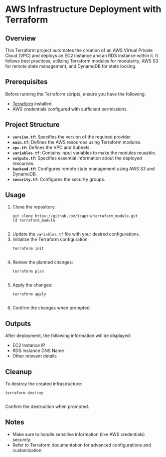 <!DOCTYPE html>
<html>

<body>
<h1>AWS Infrastructure Deployment with Terraform</h1>

<h2>Overview</h2>

<p>This Terraform project automates the creation of an AWS Virtual Private Cloud (VPC) and deploys an EC2 instance and an RDS instance within it. It follows best practices, utilizing Terraform modules for modularity, AWS S3 for remote state management, and DynamoDB for state locking.</p>

<h2>Prerequisites</h2>

<p>Before running the Terraform scripts, ensure you have the following:</p>
    <ul>
        <li><a href="https://www.terraform.io/downloads.html">Terraform</a> installed.</li>
        <li>AWS credentials configured with sufficient permissions.</li>
    </ul>

<h2>Project Structure</h2>

 <ul>
        <li><strong><code>version.tf</code>:</strong> Specifies the version of the required provider</li>
        <li><strong><code>main.tf</code>:</strong> Defines the AWS resources using Terraform modules.</li>
        <li><strong><code>vpc.tf</code>:</strong> Defines the VPC and Subnets</li>
        <li><strong><code>variables.tf</code>:</strong> Contains input variables to make the modules reusable.</li>
        <li><strong><code>outputs.tf</code>:</strong> Specifies essential information about the deployed resources.</li>
        <li><strong><code>backend.tf</code>:</strong> Configures remote state management using AWS S3 and DynamoDB.</li>
        <li><strong><code>security.tf</code>:</strong> Configures the security groups.</li>

</ul>

<h2>Usage</h2>

<ol>
        <li>Clone the repository:
            <pre><code>git clone https://github.com/Ycaptn/terraform_module.git
cd terraform_module
            </code></pre>
        </li>
        <li>Update the <code>variables.tf</code> file with your desired configurations.</li>
        <li>Initialize the Terraform configuration:
            <pre><code>terraform init
            </code></pre>
        </li>
        <li>Review the planned changes:
            <pre><code>terraform plan
            </code></pre>
        </li>
        <li>Apply the changes:
            <pre><code>terraform apply
            </code></pre>
        </li>
        <li>Confirm the changes when prompted.</li>
    </ol>

<h2>Outputs</h2>

<p>After deployment, the following information will be displayed:</p>
    <ul>
        <li>EC2 Instance IP</li>
        <li>RDS Instance DNS Name</li>
        <li>Other relevant details</li>
    </ul>

<h2>Cleanup</h2>

<p>To destroy the created infrastructure:</p>
    <pre><code>terraform destroy
    </code></pre>
    <p>Confirm the destruction when prompted.</p>

<h2>Notes</h2>

<ul>
        <li>Make sure to handle sensitive information (like AWS credentials) securely.</li>
        <li>Refer to Terraform documentation for advanced configurations and customization.</li>
    </ul>
    </body>
    </html>